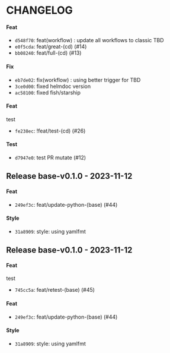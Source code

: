 # CHANGELOG

#### Feat

- `d548f70`: feat(workflow) : update all workflows to classic TBD
- `e0f5cda`: feat/great-(cd) (#14)
- `bb08240`: feat/full-(cd) (#13)

#### Fix

- `eb7de02`: fix(workflow) : using better trigger for TBD
- `3ce0d00`: fixed helmdoc version
- `ac58100`: fixed fish/starship

#### Feat

test

- `fe238ec`: !feat/test-(cd) (#26)

#### Test

- `d7947e0`: test PR mutate (#12)

## Release base-v0.1.0 - 2023-11-12
#### Feat
- `249ef3c`: feat/update-python-(base) (#44)

#### Style
- `31a8909`: style: using yamlfmt


## Release base-v0.1.0 - 2023-11-12
#### Feat
test
- `745cc5a`: feat/retest-(base) (#45)

#### Feat
- `249ef3c`: feat/update-python-(base) (#44)

#### Style
- `31a8909`: style: using yamlfmt

